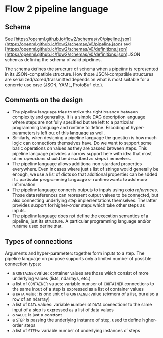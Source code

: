 # Flow 2 pipeline language

## Schema

See [https://openml.github.io/flow2/schemas/v0/pipeline.json](https://openml.github.io/flow2/schemas/v0/pipeline.json)
and [https://openml.github.io/flow2/schemas/v0/definitions.json](https://openml.github.io/flow2/schemas/v0/definitions.json)
JSON schemas defining the schema of valid pipelines.

The schema defines the structure of schema when a pipeline is represented in its JSON-compatible
structure. How those JSON-compatible structures are serialized/stored/transmitted depends on what
is most suitable for a concrete use case (JSON, YAML, ProtoBuf, etc.).

## Comments on the design

* The pipeline language tries to strike the right balance between complexity and generality. It is
  a simple DAG description language where steps are not fully specified but are left to a particular
  programming language and runtime to define. Encoding of hyper-parameters is left out of this language as well.
* Similarly, when designing a pipeline language the question is how much logic can connections themselves
  have. Do we want to support some basic operations on values as they are passed between steps. This
  pipeline language provides a narrow support here with idea that most other operations should be described
  as steps themselves.
* The pipeline language allows additional non-standard properties everywhere. Even in cases where just a list
  of strings would generally be enough, we use a list of dicts so that additional properties can be added
  if a particular programming language or runtime wants to add more information.
* The pipeline language connects outputs to inputs using *data references*. Those data references can represent
  output values to be connected, but also connecting underlying step implementations themselves. The latter
  provides support for higher-order steps which take other steps as inputs.
* The pipeline language does not define the execution semantics of a pipeline, just its structure.
  A particular programming language and/or runtime used define that.

## Types of connections

Arguments and hyper-parameters together form inputs to a step. The pipeline language on purpose supports only
a limited number of possible connection types:

* a `CONTAINER` value: container values are those which consist of more underlying values (lists, ndarrays, etc.)
* a list of `CONTAINER` values: variable number of `CONTAINER` connections to the same input of a step is expressed as a list of container values
* a `DATA` value: is one unit of a `CONTAINER` value (element of a list, but also a row of an ndarray)
* a list of `DATA` values: variable number of `DATA` connections to the same input of a step is expressed as a list of data values
* a `VALUE` is just a constant
* a `STEP` is passing the underlying instance of step, used to define higher-order steps
* a list of `STEP`s: variable number of underlying instances of steps
